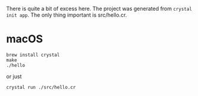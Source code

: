 There is quite a bit of excess here.
The project was generated from `crystal init app`.
The only thing important is src/hello.cr.

# macOS

```
brew install crystal
make
./hello
```

or just

```
crystal run ./src/hello.cr
```
